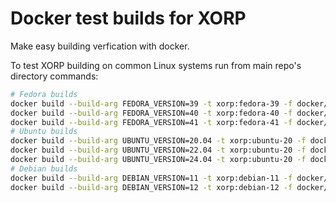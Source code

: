 # Docker test builds for XORP

Make easy building verfication with docker.

To test XORP building on common Linux systems run from main repo's
directory commands:

```bash
# Fedora builds
docker build --build-arg FEDORA_VERSION=39 -t xorp:fedora-39 -f docker/Dockerfile.fedora .
docker build --build-arg FEDORA_VERSION=40 -t xorp:fedora-40 -f docker/Dockerfile.fedora .
docker build --build-arg FEDORA_VERSION=41 -t xorp:fedora-41 -f docker/Dockerfile.fedora .
# Ubuntu builds
docker build --build-arg UBUNTU_VERSION=20.04 -t xorp:ubuntu-20 -f docker/Dockerfile.ubuntu .
docker build --build-arg UBUNTU_VERSION=22.04 -t xorp:ubuntu-20 -f docker/Dockerfile.ubuntu .
docker build --build-arg UBUNTU_VERSION=24.04 -t xorp:ubuntu-20 -f docker/Dockerfile.ubuntu .
# Debian builds
docker build --build-arg DEBIAN_VERSION=11 -t xorp:debian-11 -f docker/Dockerfile.debian .
docker build --build-arg DEBIAN_VERSION=12 -t xorp:debian-12 -f docker/Dockerfile.debian .
```


